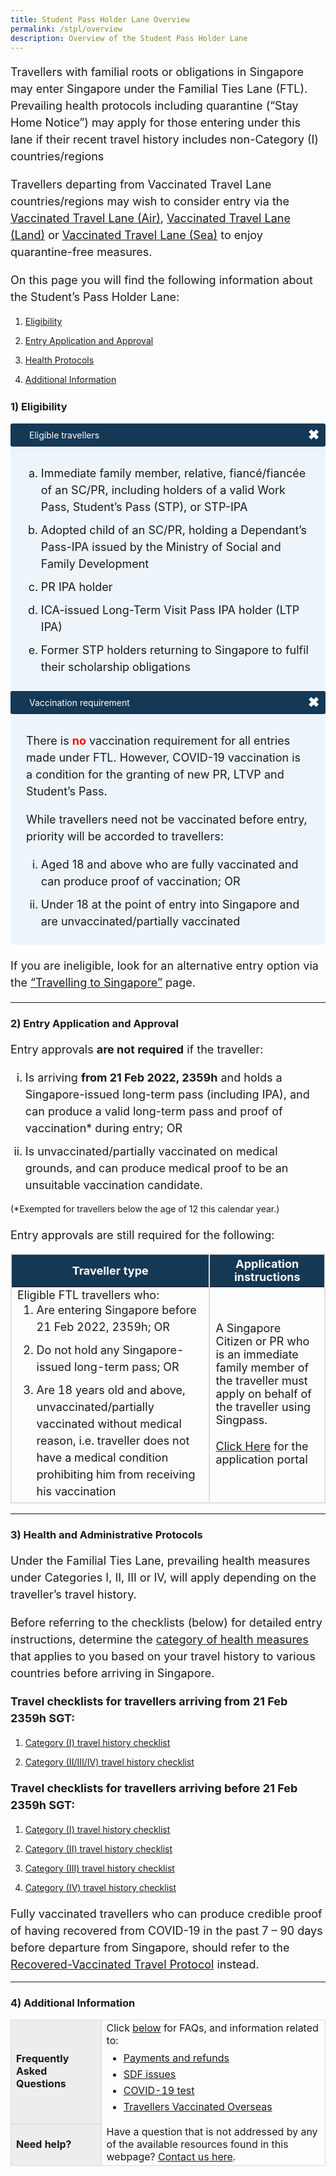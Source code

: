 ```yaml
---
title: Student Pass Holder Lane Overview
permalink: /stpl/overview
description: Overview of the Student Pass Holder Lane
---
```

<p style="font-size:18px; margin-bottom:10px; line-height:1.5;">Travellers with familial roots or obligations in Singapore may enter Singapore under the Familial Ties Lane (FTL). Prevailing health protocols including quarantine (“Stay Home Notice”) may apply for those entering under this lane if their recent travel history includes non-Category (I) countries/regions</p>

<p style="font-size:18px; margin-bottom:10px; line-height:1.5;">Travellers departing from Vaccinated Travel Lane countries/regions may wish to consider entry via the <a href="/vtl/requirements-and-process" target="_blank">Vaccinated Travel Lane (Air)</a>, <a href="/vtl-land/overview" target="_blank">Vaccinated Travel Lane (Land)</a> or <a href="/vtl-sea/overview" target="_blank">Vaccinated Travel Lane (Sea)</a> to enjoy quarantine-free measures.</p>

<p style="font-size:18px; margin-bottom:10px; line-height:1.5;">On this page you will find the following information about the Student’s Pass Holder Lane:</p>

<ol style="margin-top:15px;">
	<li style="line-height:1.5;"><a href="#Eligibility">Eligibility</a></li>
	<li style="line-height:1.5; margin-top:10px;"><a href="#entry">Entry Application and Approval</a></li>
	<li style="line-height:1.5;margin-top:10px;"><a href="#protocols">Health Protocols</a></li>
	<li style="line-height:1.5;margin-top:10px;"><a href="#additional-info">Additional Information</a></li>
</ol>

<div id="Eligibility"></div>

### 1) Eligibility

<html>

<head>
<meta charset="utf-8">
<title>Test Accordion</title>

<style>

input {
    display: none;
}

label {
    display: block;    
    padding: 10px 30px;
    margin: 0 0 1px 0;
    cursor: pointer;
    background: #153855;
    border-radius: 3px;
    color: #FFF;
    transition: ease .5s;
	position: relative;
}

label:hover {
    background: #346f9e;
}

label::after {
	font-family: "Font Awesome 5 Free";
	content: '\271A';
	font-weight: bold;
	font-size: 22px;
	position: absolute;
	right: 10px;
	top: 6px;
}

input:checked + label::after {
	content: '\2716';
}

.content {
    background: #FFFFFF;
    padding: 10px 25px;
    margin: 0 0 1px 0;
    border-radius: 3px;
}

input + label + .content {
    display: none;
}
	
input + label + #scpr {
    display: block;
}
	
input:checked + label + #scpr {
    display: none;
}
	
input + label + #ltph {
    display: block;
}
	
input:checked + label + #ltph {
    display: none;
}	

input:checked + label + .content {
    display: block;
}
	
.test2::after {
	font-family: "Font Awesome 5 Free";
	content: '\2716';
	font-weight: bold;
	font-size: 22px;
	position: absolute;
	right: 10px;
	top: 6px;
}

.test1:checked + label::after {
	content: '\271A';
}

	
</style>
</head>
<body>
<input class="test1" type="checkbox" id="title6" />
<label class="test2" for="title6">Eligible travellers </label>

<div id="scpr" class="content" style="background-color:#edf4fa;">	
	<p style="line-height:1.5; font-size:18px; "><ol style="margin-top:0px; margin-bottom:0px;">
	<li style="line-height:1.5;font-size:18px; list-style-type:lower-alpha;">Immediate family member, relative, fiancé/fiancée of an SC/PR, including holders of a valid Work Pass, Student’s Pass (STP), or STP-IPA</li>
	<li style="line-height:1.5;font-size:18px;margin-top:10px; list-style-type:lower-alpha;">Adopted child of an SC/PR, holding a Dependant’s Pass-IPA issued by the Ministry of Social and Family Development
	</li>
	<li style="line-height:1.5;font-size:18px;margin-top:10px; list-style-type:lower-alpha;">PR IPA holder	</li>
	<li style="line-height:1.5;font-size:18px;margin-top:10px; list-style-type:lower-alpha;">ICA-issued Long-Term Visit Pass IPA holder (LTP IPA)</li>
	<li style="line-height:1.5;font-size:18px;margin-top:10px; list-style-type:lower-alpha;">Former STP holders returning to Singapore to fulfil their scholarship obligations </li>
	</ol></p>
	</div>
	
<input class="test1" type="checkbox" id="title7"/>
<label class="test2" for="title7">Vaccination requirement </label>

<div id="ltph" class="content" style="background-color:#edf4fa;">
	<p style="line-height:1.5; margin-bottom:10px; font-size:18px; ">There is <b style="color:red;">no</b> vaccination requirement for all entries made under FTL. However, COVID-19 vaccination is a condition for the granting of new PR, LTVP and Student’s Pass.</p>
	<p style="line-height:1.5; font-size:18px; ">While travellers need not be vaccinated before entry, priority will be accorded to travellers:
	<ol style="margin-top:0px; margin-bottom:0px;">
		<li style="line-height:1.5;font-size:18px; list-style-type:lower-roman;">Aged 18 and above who are fully vaccinated and can produce proof of vaccination; OR</li>
		<li style="line-height:1.5;font-size:18px; margin-top:10px; list-style-type:lower-roman;">Under 18 at the point of entry into Singapore and are unvaccinated/partially vaccinated </li>
	</ol>
	</p>
	</div>
</body>
</html>

<p style="font-size:18px; margin-top:20px; line-height:1.5;">If you are ineligible, look for an alternative entry option via the <a href="/arriving/overview" target="_blank">“Travelling to Singapore”</a> page.</p>

---

<div id="entry"></div>

### 2) Entry Application and Approval

<p style="font-size:18px; line-height:1.5;">Entry approvals <b>are not required</b> if the traveller:<ol style="margin-top:0px; margin-bottom:0px;">
	<li style="line-height:1.5;font-size:18px; list-style-type:lower-roman;">Is arriving <b>from 21 Feb 2022, 2359h</b> and holds a Singapore-issued long-term pass (including IPA), and can produce a valid long-term pass and proof of vaccination* during entry; OR</li>
	<li style="line-height:1.5;font-size:18px;margin-top:10px;  list-style-type:lower-roman;">Is unvaccinated/partially vaccinated on medical grounds, and can produce medical proof to be an unsuitable vaccination candidate.</li>
	</ol>
	</p>
<p style="font-size:14px; margin-bottom:10px; line-height:1.5;">(*Exempted for travellers below the age of 12 this calendar year.)</p>

<p style="font-size:18px; margin-bottom:15px; line-height:1.5;">Entry approvals are still required for the following:</p>

<table>
  <thead>
    <tr>
     <th style="margin-top:0px; margin-bottom:0px; font-size:18px;border-left:2px solid #E0E0E0;border-right:2px solid #E0E0E0;border-top:2px solid #E0E0E0; background-color:#153854; color:white;"><b>Traveller type</b></th>
	    <th style="margin-top:0px; margin-bottom:0px; font-size:18px;border-right:2px solid #E0E0E0;border-top:2px solid #E0E0E0; background-color:#153854; color:white;"><b>Application instructions</b></th>
    </tr>
  </thead>
  <tbody>
    <tr>
      <td style="margin-top:0px; margin-bottom:0px; font-size:18px;border-bottom:2px solid #E0E0E0;border-left:2px solid #E0E0E0;border-right:2px solid #E0E0E0;">Eligible FTL travellers who:
	    <ol style="margin-top:0px; margin-bottom:0px;">
		    <li style="line-height:1.5;font-size:18px;">Are entering Singapore before 21 Feb 2022, 2359h; OR</li>
		      <li style="line-height:1.5;margin-top:10px;font-size:18px;">Do not hold any Singapore-issued long-term pass; OR</li>
		    <li style="line-height:1.5;margin-top:10px;font-size:18px;">Are 18 years old and above, unvaccinated/partially vaccinated without medical reason, i.e. traveller does not have a medical condition prohibiting him from receiving his vaccination</li>
	      </ol>
	    </td>
      <td style="margin-top:0px; margin-bottom:0px; font-size:18px;border-right:2px solid #E0E0E0; border-bottom:2px solid #E0E0E0;border-left:2px solid #E0E0E0;">A Singapore Citizen or PR who is an immediate family member of the traveller must apply on behalf of the traveller using Singpass.<br><br><a href="https://go.gov.sg/scpr-ftl-application" target="_blank">Click Here</a> for the application portal
	    </td>
    </tr>
	</tbody>
	</table>


---


<div id="protocols"></div>

### 3) Health and Administrative Protocols

<p style="font-size:18px; margin-bottom:10px; line-height:1.5;">Under the Familial Ties Lane, prevailing health measures under Categories I, II, III or IV, will apply depending on the traveller’s travel history. </p>

<p style="font-size:18px; margin-bottom:10px; line-height:1.5;">Before referring to the checklists (below) for detailed entry instructions, determine the <a href="/shn-and-swab-summary" target="_blank">category of health measures</a> that applies to you based on your travel history to various countries before arriving in Singapore.</p>

<p style="font-size:18px; margin-bottom:10px; line-height:1.5;"><b>Travel checklists for travellers arriving from 21 Feb 2359h SGT:</b></p>

<ol style="margin-top:15px;">
	<li style="line-height:1.5;"><a href="/travel-checklist/category-1">Category (I) travel history checklist </a></li>
	<li style="line-height:1.5; margin-top:10px;"><a href="/travel-checklist/category-2-3-4">Category (II/III/IV) travel history checklist  </a></li>
</ol>

<p style="font-size:18px; margin-bottom:10px; line-height:1.5;"><b>Travel checklists for travellers arriving before 21 Feb 2359h SGT:</b></p>

<ol style="margin-top:15px;">
	<li style="line-height:1.5;"><a href="/travel-checklist/category-1">Category (I) travel history checklist </a></li>
	<li style="line-height:1.5; margin-top:10px;"><a href="/travel-checklist/category-2">Category (II) travel history checklist  </a></li>
	<li style="line-height:1.5; margin-top:10px;"><a href="/travel-checklist/category-3">Category (III) travel history checklist  </a></li>
	<li style="line-height:1.5; margin-top:10px;"><a href="/travel-checklist/category-4">Category (IV) travel history checklist  </a></li>
</ol>

<p style="font-size:18px; margin-bottom:10px; line-height:1.5;">Fully vaccinated travellers who can produce credible proof of having recovered from COVID-19 in the past 7 – 90 days before departure from Singapore, should refer to the <a href="/vaccinated-recovered" target="_blank">Recovered-Vaccinated Travel Protocol</a> instead.</p>

---

<div id="additional-info"></div>

### 4) Additional Information

<table>
<tbody>
<tr>
<td style="font-size:16px;border-left:1px solid #D8D8D8;border-bottom:1px solid #D8D8D8; border-right:1px solid #D8D8D8;  border-top:1px solid #D8D8D8; background-color:#EDEDED;"><b>Frequently Asked Questions</b></td>
<td style="font-size:16px;border-right:1px solid #D8D8D8; border-top:1px solid #D8D8D8;">Click <a href="/health/faq">below</a> for FAQs, and information related to:
<ul style="margin-top:0px; list-style-type: disc;">
<li style="font-size:16px; margin-top:10px; margin-bottom:0px; line-height:1.0;"><a href="/health/faq#payments">Payments and refunds</a></li>
<li style="font-size:16px; margin-top:10px; margin-bottom:0px; line-height:1.0;"><a href="/health/faq#shnsdf">SDF issues</a></li>
<li style="font-size:16px; margin-top:10px; margin-bottom:0px; line-height:1.0;"><a href="/health/faq#pcrtest">COVID-19 test</a></li>
	<li style="font-size:16px; margin-top:10px; margin-bottom:0px; line-height:1.0;"><a href="/health/vtsg">Travellers Vaccinated Overseas</a></li>
</ul>
 </td>
</tr>
<tr>
<td style="font-size:16px;border-left:1px solid #D8D8D8;border-bottom:1px solid #D8D8D8; border-right:1px solid #D8D8D8; background-color:#EDEDED;"><b>Need help?</b></td>
<td style="font-size:16px;border-right:1px solid #D8D8D8; border-bottom:1px solid #D8D8D8;">Have a question that is not addressed by any of the available resources found in this webpage? <a href="https://go.gov.sg/sto-enquiry">Contact us here</a>.
 </td>
</tr>
</tbody>
</table>
